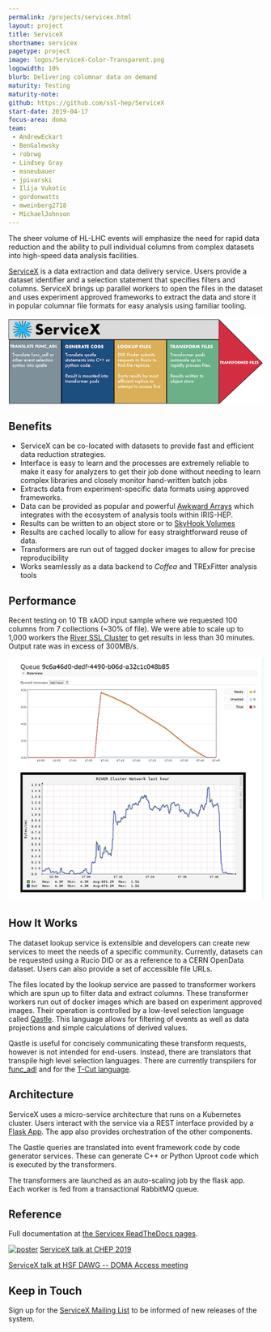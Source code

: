 ```yaml
---
permalink: /projects/servicex.html
layout: project
title: ServiceX
shortname: servicex
pagetype: project
image: logos/ServiceX-Color-Transparent.png
logowidth: 10%
blurb: Delivering columnar data on demand
maturity: Testing
maturity-note:
github: https://github.com/ssl-hep/ServiceX
start-date: 2019-04-17
focus-area: doma
team:
 - AndrewEckart
 - BenGalewsky
 - robrwg
 - Lindsey Gray
 - msneubauer
 - jpivarski
 - Ilija Vukotic
 - gordonwatts
 - mweinberg2718
 - MichaelJohnson
---
```


The sheer volume of HL-LHC events will emphasize the need for rapid data reduction and
the ability to pull individual columns from complex datasets into high-speed
data analysis facilities.

[ServiceX](https://github.com/ssl-hep/ServiceX) is a data extraction and
data delivery service. Users provide a dataset identifier and a selection
statement that specifies filters and columns. ServiceX brings up parallel
workers to open the files in the dataset and uses experiment approved frameworks
to extract the data and store it in popular columnar file formats for easy
analysis using familiar tooling.

<p align="center">
  <img src="/assets/images/ServiceXWorkflow.png">
</p>

## Benefits
* ServiceX can be co-located with datasets to provide fast and efficient data
reduction strategies.
* Interface is easy to learn and the processes are extremely reliable to make it
easy for analyzers to get their job done without needing to learn complex
libraries and closely monitor hand-written batch jobs
* Extracts data from experiment-specific data formats using approved frameworks.
* Data can be provided as popular and powerful [Awkward Arrays](/projects/awkward.html) which integrates with the ecosystem of analysis tools within IRIS-HEP.
* Results can be written to an object store or to [SkyHook Volumes](skyhookdm.html)
* Results are cached locally to allow for easy straightforward reuse of data.
* Transformers are run out of tagged docker images to allow for precise reproducibility
* Works seamlessly as a data backend to _Coffea_ and TRExFitter analysis tools


## Performance
Recent testing on 10 TB xAOD input sample where we requested 100 columns from 7
collections (~30% of file). We were able to scale up to 1,000 workers the
[River SSL Cluster](/ssl.html) to get results in less than 30 minutes. Output rate was in
excess of 300MB/s.
<p align="center">
  <img src="/assets/images/ServiceXPerformance.png">
</p>





## How It Works
The dataset lookup service is extensible and developers can create new services
to meet the needs of a specific community. Currently, datasets can be requested
using a Rucio DID or as a reference to a CERN OpenData dataset. Users can also
provide a set of accessible file URLs.

The files located by the lookup service are passed to transformer workers which
are spun up to filter data and extract columns. These transformer workers run
out of docker images which are based on experiment approved images. Their
operation is controlled by a low-level selection language called
[Qastle](https://github.com/iris-hep/qastle). This language allows for filtering
of events as well as data projections and simple calculations of derived values.

Qastle is useful for concisely communicating these transform requests, however
is not intended for end-users. Instead, there are translators that transpile
high level selection languages. There are currently transpilers for
[func_adl](https://github.com/iris-hep/func_adl_servicex) and for the
[T-Cut language](https://github.com/ssl-hep/TCutToQastleWrapper).

## Architecture
ServiceX uses a micro-service architecture that runs on a Kubernetes cluster.
Users interact with the service via a REST interface provided by a
[Flask App](https://github.com/ssl-hep/ServiceX_App). The app also provides
orchestration of the other components.

The Qastle queries are translated into event framework code by code generator
services. These can generate C++ or Python Uproot code which is executed by
the transformers.

The transformers are launched as an auto-scaling job by the flask app. Each
worker is fed from a transactional RabbitMQ queue.

## Reference
Full documentation at [the Servicex ReadTheDocs pages](https://servicex.readthedocs.io/en/latest/).

<a href="https://indico.cern.ch/event/773049/contributions/3474438/attachments/1935769/3207764/BenGalewskyCHEP2019.pdf"><img width="10%" src="/assets/images/BenGalewskyCHEP2019.png" alt="poster" /></a> [ServiceX talk at CHEP 2019](https://indico.cern.ch/event/773049/contributions/3474438/attachments/1935769/3207764/BenGalewskyCHEP2019.pdf)

[ServiceX talk at HSF DAWG -- DOMA Access meeting](/assets/pdf/weinbergServiceX200323.pdf)

## Keep in Touch
Sign up for the [ServiceX Mailing List](http://eepurl.com/hwqdED) to be informed
of new releases of the system.
